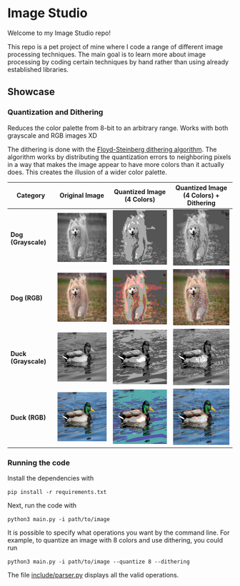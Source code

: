 # Image Studio

Welcome to my Image Studio repo!

This repo is a pet project of mine where I code a range of different image processing techniques. 
The main goal is to learn more about image processing by coding certain techniques by hand rather than 
using already established libraries. 


## Showcase 

### Quantization and Dithering

Reduces the color palette from 8-bit to an arbitrary range. Works with both grayscale and RGB images XD

The dithering is done with the [Floyd-Steinberg dithering algorithm](https://en.wikipedia.org/wiki/Floyd%E2%80%93Steinberg_dithering). The algorithm works by distributing the quantization errors to neighboring pixels in a way that makes the image appear to have more colors than it actually does. This creates the illusion of a wider color palette.


| **Category**         | **Original Image**                                          | **Quantized  Image (4 Colors)**                                   | **Quantized Image (4 Colors) + Dithering**                                    |
|----------------------|----------------------------------------------------|----------------------------------------------------|-----------------------------------------------------|
| **Dog (Grayscale)**  | ![dog_g](assets/dog_g.png)     | ![dog_g_q4](assets/dog_g_q4.png)             | ![dog_g_q4_d](assets/dog_g_q4_d.png)            |
| **Dog (RGB)**     | ![dog_rgb](assets/dog_rgb.png)       | ![dog_rgb_q4](assets/dog_rgb_q4.png)           | ![dog_rgb_q4_d](assets/dog_rgb_q4_d.png)         |
| **Duck (Grayscale)**      | ![duck_g](assets/duck_g.png)           | ![duck_g_q4](assets/duck_g_q4.png)                   | ![duck_g_q4_d](assets/duck_g_q4_d.png)                  |
| **Duck (RGB)**      | ![duck_rgb](assets/duck_rgb.png)          | ![duck_rgb_q4](assets/duck_rgb_q4.png)            | ![duck_rgb_q4_d](assets/duck_rgb_q4_d.png)          |


### Running the code

Install the dependencies with

    pip install -r requirements.txt

Next, run the code with

    python3 main.py -i path/to/image



It is possible to specify what operations you want by the command line.  For example, to quantize an image with 8 colors and use dithering, you could run

    python3 main.py -i path/to/image --quantize 8 --dithering

The file [include/parser.py](include/parser.py) displays all the valid operations.